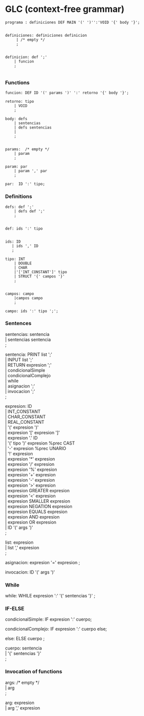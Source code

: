 # GLC (context-free grammar)

```
programa : definiciones DEF MAIN '(' ')'':'VOID '{' body '}';


definiciones: definiciones definicion
	 | /* empty */
	 ;


definicion: def ';'
	| funcion
	;
	
```

### Functions

```
funcion: DEF ID '(' params ')' ':' retorno '{' body '}';

retorno: tipo
	| VOID
	; 

body: defs
    | sentencias
    | defs sentencias
    |
    ;


params:  /* empty */
	| param	
	;

param: par
	| param ',' par
	;

par:  ID ':' tipo;
```

### Definitions
```
defs: def ';'
    | defs def ';'
    ;
	

def: ids ':' tipo


ids: ID	
   | ids ',' ID	
   ;
								   
tipo: INT
    | DOUBLE
    | CHAR
    |'['INT_CONSTANT']' tipo
    | STRUCT '{' campos '}'
    ;


campos: campo
	|campos campo
	;
		
campo: ids ':' tipo ';';
```

### Sentences

sentencias: sentencia											
		| sentencias sentencia									
		;


sentencia: PRINT list ';'										
		| INPUT list ';'										
		| RETURN expresion ';'									
		| condicionalSimple										
		| condicionalComplejo									
		| while													
		| asignacion ';'										
		| invocacion ';'										
		;
	

expresion: ID 													
		| INT_CONSTANT											
		| CHAR_CONSTANT											
		| REAL_CONSTANT											
		| '(' expresion ')'										
		| expresion '[' expresion ']'							
		|  expresion '.' ID										
		| '(' tipo ')' expresion  %prec CAST					
		| '-' expresion %prec UNARIO							
		| '!' expresion											
		|  expresion '*' expresion	 							
		|  expresion '/' expresion	 							
		|  expresion '%' expresion	 							
		|  expresion '+' expresion	 							
		|  expresion '-' expresion	 							
		| expresion '>' expresion	 							
		| expresion GREATER expresion 							
		| expresion '<' expresion								
		| expresion SMALLER expresion							
		| expresion NEGATION expresion							
		| expresion EQUALS expresion							
		| expresion AND expresion								
		| expresion OR expresion								
		| ID '(' args ')'										
		;
		
		
list: expresion													
	| list ',' expresion										
	;
	
asignacion: expresion '=' expresion ;							

invocacion: ID '(' args ')'										


### While

while: WHILE expresion ':' '{' sentencias '}' ;					

### IF-ELSE  


condicionalSimple: IF expresion ':' cuerpo;

condicionalComplejo: IF expresion ':' cuerpo else;				

else: ELSE cuerpo ;												

cuerpo: sentencia												
		| '{' sentencias '}'   									
		;
		
				
### Invocation of functions

args:  /* empty */												
		| arg													
		;

arg: expresion													
	| arg ',' expresion											

